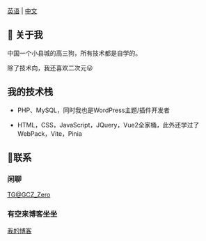 <!--切换语言-->

[英语](https://github.com/Groupguanfang)
|
[中文](https://github.com/Groupguanfang/groupguanfang/blob/main/zh_cn.md)

## 🌈 关于我

中国一个小县城的高三狗，所有技术都是自学的。

除了技术向，我还喜欢二次元😜

## 我的技术栈

* PHP、MySQL，同时我也是WordPress主题/插件开发者

* HTML，CSS，JavaScript，JQuery，Vue2全家桶，此外还学过了WebPack，Vite，Pinia

## 📱联系

### 闲聊

[TG@GCZ_Zero](http://t.me/GCZ_Zero)

### 有空来博客坐坐

[我的博客](https://blog.xhhzs.cn)